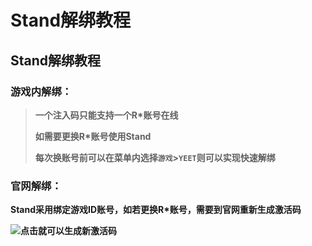 # Stand解绑教程

## Stand解绑教程

### **游戏内解绑：** <a href="#you-xi-nei-jie-bang" id="you-xi-nei-jie-bang"></a>

> **一个注入码只能支持一个R\*账号在线**
>
> **如需要更换R\*账号使用Stand**
>
> **每次换账号前可以在菜单内选择`游戏`>`YEET`则可以实现快速解绑**

### **官网解绑：** <a href="#guan-wang-jie-bang" id="guan-wang-jie-bang"></a>

**Stand采用绑定游戏ID账号，如若更换R\*账号，需要到官网重新生成激活码**

![](https://docs.hzz.im/\~gitbook/image?url=https%3A%2F%2F1382592200-files.gitbook.io%2F%7E%2Ffiles%2Fv0%2Fb%2Fgitbook-x-prod.appspot.com%2Fo%2Fspaces%252F7YXEHggLzaiKwZjRSOD4%252Fuploads%252F8KmAsUvDiTHnucptAdtv%252FQQ%25E5%259B%25BE%25E7%2589%258720220510220805.png%3Falt%3Dmedia%26token%3Dc9a8ca7a-e201-48a3-8012-34ec0510c2c1\&width=768\&dpr=4\&quality=100\&sign=dedaaf6a\&sv=1)**点击就可以生成新激活码**
